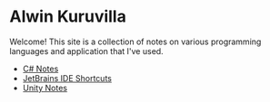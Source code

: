 # Alwin Kuruvilla

Welcome! This site is a collection of notes on various programming languages and application that I've used.

- [C# Notes](csharp-notes.md)
- [JetBrains IDE Shortcuts](useful-jetbrains-shortcuts.md)
- [Unity Notes](unity-notes.md)
